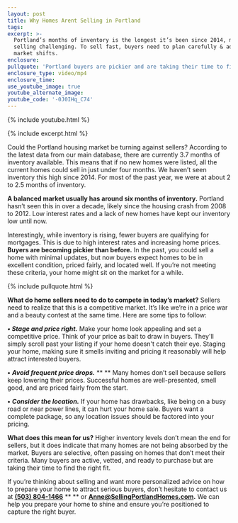 ```yaml
---
layout: post
title: Why Homes Arent Selling in Portland
tags:
excerpt: >-
  Portland’s months of inventory is the longest it’s been since 2014, making
  selling challenging. To sell fast, buyers need to plan carefully & adapt to
  market shifts.
enclosure:
pullquote: 'Portland buyers are pickier and are taking their time to find the right home. '
enclosure_type: video/mp4
enclosure_time:
use_youtube_image: true
youtube_alternate_image:
youtube_code: '-0J0IHq_C74'
---
```

{% include youtube.html %}

{% include excerpt.html %}

Could the Portland housing market be turning against sellers? According to the latest data from our main database, there are currently 3.7 months of inventory available. This means that if no new homes were listed, all the current homes could sell in just under four months. We haven’t seen inventory this high since 2014. For most of the past year, we were at about 2 to 2.5 months of inventory.

**A balanced market usually has around six months of inventory.** Portland hasn’t seen this in over a decade, likely since the housing crash from 2008 to 2012. Low interest rates and a lack of new homes have kept our inventory low until now.

Interestingly, while inventory is rising, fewer buyers are qualifying for mortgages. This is due to high interest rates and increasing home prices. **Buyers are becoming pickier than before.** In the past, you could sell a home with minimal updates, but now buyers expect homes to be in excellent condition, priced fairly, and located well. If you’re not meeting these criteria, your home might sit on the market for a while.

{% include pullquote.html %}

**What do home sellers need to do to compete in today’s market?** Sellers need to realize that this is a competitive market. It’s like we’re in a price war and a beauty contest at the same time. Here are some tips to follow:

***• Stage and price right.*** Make your home look appealing and set a competitive price. Think of your price as bait to draw in buyers. They'll simply scroll past your listing if your home doesn't catch their eye. Staging your home, making sure it smells inviting and pricing it reasonably will help attract interested buyers.

**•** ***Avoid frequent price drops.*** ** ** Many homes don’t sell because sellers keep lowering their prices. Successful homes are well-presented, smell good, and are priced fairly from the start.

**•** ***Consider the location.*** If your home has drawbacks, like being on a busy road or near power lines, it can hurt your home sale. Buyers want a complete package, so any location issues should be factored into your pricing.

**What does this mean for us?** Higher inventory levels don’t mean the end for sellers, but it does indicate that many homes are not being absorbed by the market. Buyers are selective, often passing on homes that don’t meet their criteria. Many buyers are active, vetted, and ready to purchase but are taking their time to find the right fit.

If you’re thinking about selling and want more personalized advice on how to prepare your home to attract serious buyers, don’t hesitate to contact us at [**(503) 804-1466**](tel:5038041466) ** ** or [**Anne@SellingPortlandHomes.com**](mailto:Anne@SellingPortlandHomes.com)**.** We can help you prepare your home to shine and ensure you’re positioned to capture the right buyer.